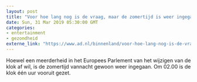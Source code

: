 ```yaml
---
layout: post
title: "Voor hoe lang nog is de vraag, maar de zomertijd is weer ingegaan (klok vóóruit!)"
date: Sun, 31 Mar 2019 05:30:00 GMT
categories: 
- entertainment 
- gezondheid 
externe_link: "https://www.ad.nl/binnenland/voor-hoe-lang-nog-is-de-vraag-maar-de-zomertijd-is-weer-ingegaan-klok-vooruit~a1100c4c/"
---
```


Hoewel een meerderheid in het Europees Parlement van het wijzigen van de klok af wil, is de zomertijd vannacht gewoon weer ingegaan. Om 02.00 is de klok één uur vooruit gezet.
